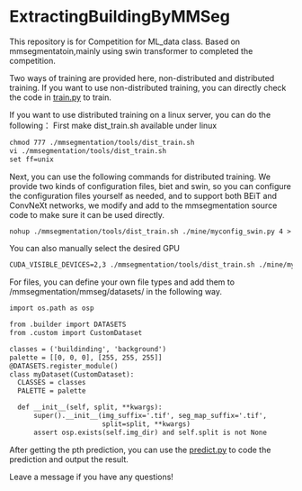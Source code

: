 # ExtractingBuildingByMMSeg
This repository is for Competition for ML_data class. Based on mmsegmentatoin,mainly using swin transformer to completed the competition.

Two ways of training are provided here, non-distributed and distributed training. If you want to use non-distributed training, you can directly check the code in [train.py](/mine/train.py) to train.

If you want to use distributed training on a linux server, you can do the following：
First make dist_train.sh available under linux
```latex
chmod 777 ./mmsegmentation/tools/dist_train.sh
vi ./mmsegmentation/tools/dist_train.sh
set ff=unix
```
Next, you can use the following commands for distributed training. We provide two kinds of configuration files, biet and swin, so you can configure the configuration files yourself as needed, and to support both BEiT and ConvNeXt networks, we modify and add to the mmsegmentation source code to make sure it can be used directly.
```latex
nohup ./mmsegmentation/tools/dist_train.sh ./mine/myconfig_swin.py 4 > hehe.log 2>&1 &
```
You can also manually select the desired GPU
```latex
CUDA_VISIBLE_DEVICES=2,3 ./mmsegmentation/tools/dist_train.sh ./mine/myconfig_biet.py 2
```

For files, you can define your own file types and add them to /mmsegmentation/mmseg/datasets/ in the following way.
```latex
import os.path as osp

from .builder import DATASETS
from .custom import CustomDataset

classes = ('buildinding', 'background')
palette = [[0, 0, 0], [255, 255, 255]]
@DATASETS.register_module()
class myDataset(CustomDataset):
  CLASSES = classes
  PALETTE = palette

  def __init__(self, split, **kwargs):
      super().__init__(img_suffix='.tif', seg_map_suffix='.tif',
                       split=split, **kwargs)
      assert osp.exists(self.img_dir) and self.split is not None
```

After getting the pth prediction, you can use the [predict.py](/mine/predict.py) to code the prediction and output the result.

Leave a message if you have any questions!
